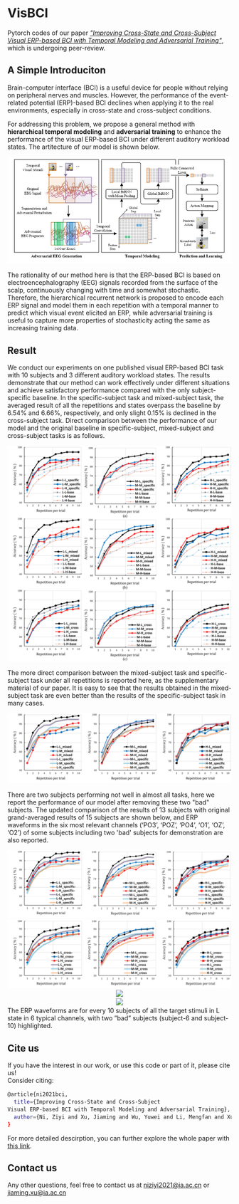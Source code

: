 # VisBCI
Pytorch codes of our paper [*"Improving Cross-State and Cross-Subject Visual ERP-based BCI with Temporal Modeling and Adversarial Training"*](https://github.com/aispeech-lab/VisBCI), which is undergoing peer-review. 

## A Simple Introduciton 
Brain-computer interface (BCI) is a useful device for people without relying on peripheral nerves and muscles. However, the performance of the event-related potential (ERP)-based BCI declines when applying it to the real environments, especially in cross-state and cross-subject conditions. 

For addressing this problem, we propose a general method with **hierarchical temporal modeling** and **adversarial training** to enhance the performance of the visual ERP-based BCI under different auditory workload states. The artitecture of our model is shown below.

<div align=center><img src="https://github.com/aispeech-lab/VisBCI/blob/main/assets/framework.jpg"></div>
 
The rationality of our method here is that the ERP-based BCI is based on electroencephalography (EEG) signals recorded from the surface of the scalp, continuously changing with time and somewhat stochastic. Therefore, the hierarchical recurrent network is proposed to encode each ERP signal and model them in each repetition with a temporal manner to predict which visual event elicited an ERP, while adversarial training is useful to capture more properties of stochasticity acting the same as increasing training data.

## Result                                                                
We conduct our experiments on one published visual ERP-based BCI task with 10 subjects and 3 different auditory workload states. The results demonstrate that our method can work effectively under different situations and achieve satisfactory performance compared with the only subject-specific baseline. In the specific-subject task and mixed-subject task, the averaged result of all the repetitions and states overpass the baseline by 6.54% and 6.66%, respectively, and only slight 0.15% is declined in the cross-subject task. Direct comparison between the performance of our model and the original baseline in specific-subject, mixed-subject and cross-subject tasks is as follows. 
<div align=center><img src="https://github.com/aispeech-lab/VisBCI/blob/main/assets/acc-all.png"></div>

The more direct comparison between the mixed-subject task and specific-subject task under all repetitions is reported here, as the supplementary material of our paper. It is easy to see that the results obtained in the mixed-subject task are even better than the results of the specific-subject task in many cases.
<div align=center><img src="https://github.com/aispeech-lab/VisBCI/blob/main/assets/mixed_compare_specific.png"></div>

There are two subjects performing not well in almost all tasks, here we report the performance of our model after removing these two "bad" subjects. The updated comparison of the results of 13 subjects with original grand-averaged results of 15 subjects are shown below, and ERP waveforms in the six most relevant channels (‘PO3’, ‘POZ’, ‘PO4’, ‘O1’, ‘OZ’, ‘O2’) of some subjects including two 'bad' subjects for demonstration are also reported.
<div align=center><img src="https://github.com/aispeech-lab/VisBCI/blob/main/assets/specific-2.png"></div>
<div align=center><img src="https://github.com/aispeech-lab/VisBCI/blob/main/assets/cross-2.png"></div>
<div align=center><img src="https://github.com/aispeech-lab/VisBCI/blob/main/assets/waveform-1~3.png"></div>
<div align=center><img src="https://github.com/aispeech-lab/VisBCI/blob/main/assets/waveform-4~6.png"></div>
The ERP waveforms are for every 10 subjects of all the target stimuli in L state in 6 typical channels, with two ”bad” subjects (subject-6 and subject-10) highlighted.

## Cite us
If you have the interest in our work, or use this code or part of it, please cite us!  
Consider citing:
```bash
@article{ni2021bci,
  title={Improving Cross-State and Cross-Subject  
Visual ERP-based BCI with Temporal Modeling and Adversarial Training},
  author={Ni, Ziyi and Xu, Jiaming and Wu, Yuwei and Li, Mengfan and Xu, Guizhi and Xu, Bo}
}
```
For more detailed descirption, you can further explore the whole paper with [this link](https://github.com/aispeech-lab/VisBCI).  

## Contact us
Any other questions, feel free to contact us at niziyi2021@ia.ac.cn or jiaming.xu@ia.ac.cn 


